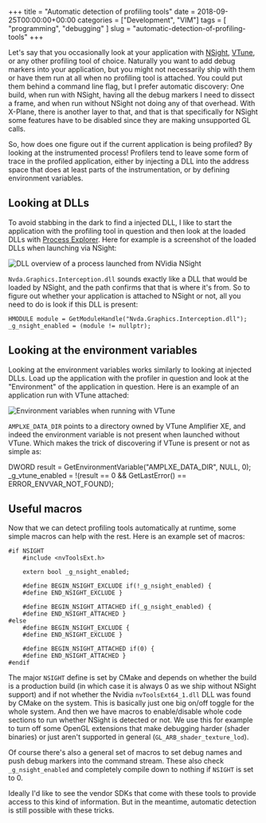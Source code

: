 +++
title = "Automatic detection of profiling tools"
date = 2018-09-25T00:00:00+00:00
categories = ["Development", "VIM"]
tags = [ "programming", "debugging" ]
slug = "automatic-detection-of-profiling-tools"
+++

Let's say that you occasionally look at your application with [NSight](https://developer.nvidia.com/nsight-graphics), [VTune](https://software.intel.com/en-us/vtune), or any other profiling tool of choice. Naturally you want to add debug markers into your application, but you might not necessarily ship with them or have them run at all when no profiling tool is attached. You could put them behind a command line flag, but I prefer automatic discovery: One build, when run with NSight, having all the debug markers I need to dissect a frame, and when run without NSight not doing any of that overhead. With X-Plane, there is another layer to that, and that is that specifically for NSight some features have to be disabled since they are making unsupported GL calls.

So, how does one figure out if the current application is being profiled? By looking at the instrumented process! Profilers tend to leave some form of trace in the profiled application, either by injecting a DLL into the address space that does at least parts of the instrumentation, or by defining environment variables.

## Looking at DLLs

To avoid stabbing in the dark to find a injected DLL, I like to start the application with the profiling tool in question and then look at the loaded DLLs with [Process Explorer](https://docs.microsoft.com/en-us/sysinternals/downloads/process-explorer). Here for example is a screenshot of the loaded DLLs when launching via NSight:

![DLL overview of a process launched from NVidia NSight](/images/2018/09/Screenshot_1.png)

`Nvda.Graphics.Interception.dll` sounds exactly like a DLL that would be loaded by NSight, and the path confirms that that is where it's from. So to figure out whether your application is attached to NSight or not, all you need to do is look if this DLL is present:

    HMODULE module = GetModuleHandle("Nvda.Graphics.Interception.dll");
    _g_nsight_enabled = (module != nullptr);

## Looking at the environment variables

Looking at the environment variables works similarly to looking at injected DLLs. Load up the application with the profiler in question and look at the "Environment" of the application in question. Here is an example of an application run with VTune attached:

![Environment variables when running with VTune](/images/2018/09/Screenshot_2.png)

`AMPLXE_DATA_DIR` points to a directory owned by VTune Amplifier XE, and indeed the environment variable is not present when launched without VTune. Which makes the trick of discovering if VTune is present or not as simple as:

DWORD result = GetEnvironmentVariable("AMPLXE_DATA_DIR", NULL, 0);
_g_vtune_enabled = !(result == 0 && GetLastError() == ERROR_ENVVAR_NOT_FOUND);

## Useful macros

Now that we can detect profiling tools automatically at runtime, some simple macros can help with the rest. Here is an example set of macros:

    #if NSIGHT
        #include <nvToolsExt.h>

        extern bool _g_nsight_enabled;

        #define BEGIN_NSIGHT_EXCLUDE if(!_g_nsight_enabled) {
        #define END_NSIGHT_EXCLUDE }

        #define BEGIN_NSIGHT_ATTACHED if(_g_nsight_enabled) {
        #define END_NSIGHT_ATTACHED }
    #else
        #define BEGIN_NSIGHT_EXCLUDE {
        #define END_NSIGHT_EXCLUDE }

        #define BEGIN_NSIGHT_ATTACHED if(0) {
        #define END_NSIGHT_ATTACHED }
    #endif

The major `NSIGHT` define is set by CMake and depends on whether the build is a production build (in which case it is always 0 as we ship without NSight support) and if not whether the Nvidia `nvToolsExt64_1.dll` DLL was found by CMake on the system. This is basically just one big on/off toggle for the whole system. And then we have macros to enable/disable whole code sections to run whether NSight is detected or not. We use this for example to turn off some OpenGL extensions that make debugging harder (shader binaries) or just aren't supported in general (`GL_ARB_shader_texture_lod`).

Of course there's also a general set of macros to set debug names and push debug markers into the command stream. These also check `_g_nsight_enabled` and completely compile down to nothing if `NSIGHT` is set to 0.

Ideally I'd like to see the vendor SDKs that come with these tools to provide access to this kind of information. But in the meantime, automatic detection is still possible with these tricks.
